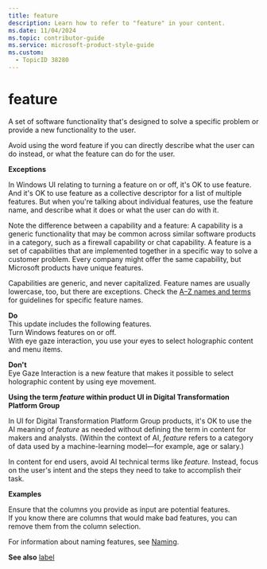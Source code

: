 ```yaml
---
title: feature
description: Learn how to refer to "feature" in your content.
ms.date: 11/04/2024
ms.topic: contributor-guide
ms.service: microsoft-product-style-guide
ms.custom:
  - TopicID 38280
---
```



# feature

A set of software functionality that's designed to solve a specific problem or provide a new functionality to the user.

​​​Avoid using the word feature if you can directly describe what the user can do instead, or what the feature can do for the user.

**Exceptions**

In Windows UI relating to turning a feature on or off, it's OK to use feature. And it's OK to use feature as a collective descriptor for a list of multiple features. But when you're talking about individual features, use the feature name, and describe what it does or what the user can do with it.

Note the difference between a capability and a feature: A capability is a generic functionality that may be common across similar software products in a category, such as a firewall capability or chat capability. A feature is a set of capabilities that are implemented together in a specific way to solve a customer problem. Every company might offer the same capability, but Microsoft products have unique features.

Capabilities are generic, and never capitalized. Feature names are usually lowercase, too, but there are exceptions. Check the [A–Z names and terms](~\a_z_names_terms\az-names-and-terms.md) for guidelines for specific feature names.

**Do**  
This update includes the following features.  
Turn Windows features on or off.  
With eye gaze interaction, you use your eyes to select holographic content and menu items.

**Don't**  
Eye Gaze Interaction is a new feature that makes it possible to select holographic content by using eye movement.

**Using the term *feature* within product UI in Digital Transformation Platform Group**

In UI for Digital Transformation Platform Group products, it's OK to use the AI meaning of *feature* as needed without defining the term in content for makers and analysts. (Within the context of AI, *feature* refers to a category of data used by a machine-learning model—for example, age or salary.)

In content for end users, avoid AI technical terms like *feature.* Instead, focus on the user's intent and the steps they need to take to accomplish their task.

**Examples**  

Ensure that the columns you provide as input are potential features.  
If you know there are columns that would make bad features, you can remove them from the column selection.

For information about naming features, see [Naming](~\naming\naming.md).

**See also** [label](~\a_z_names_terms\l\label.md)  

